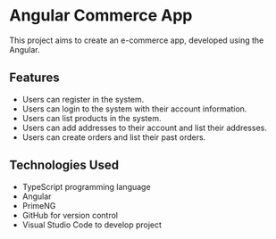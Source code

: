 # Angular Commerce App

This project aims to create an e-commerce app, developed using the Angular.

## Features

- Users can register in the system.
- Users can login to the system with their account information.
- Users can list products in the system.
- Users can add addresses to their account and list their addresses.
- Users can create orders and list their past orders.

## Technologies Used

- TypeScript programming language
- Angular
- PrimeNG
- GitHub for version control
- Visual Studio Code to develop project
